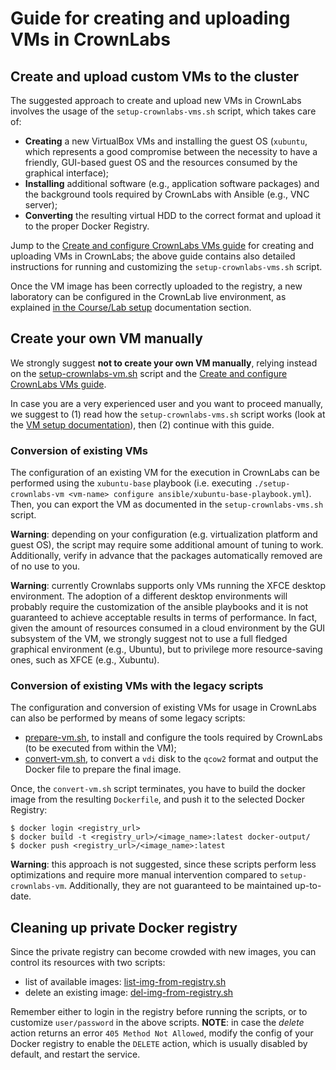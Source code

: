 # Guide for creating and uploading VMs in CrownLabs

## Create and upload custom VMs to the cluster

The suggested approach to create and upload new VMs in CrownLabs involves the usage of the `setup-crownlabs-vms.sh` script, which takes care of:
- **Creating** a new VirtualBox VMs and installing the guest OS (`xubuntu`, which represents a good compromise between the necessity to have a friendly, GUI-based guest OS and the resources consumed by the graphical interface);
- **Installing** additional software (e.g., application software packages) and the background tools required by CrownLabs with Ansible (e.g., VNC server);
- **Converting** the resulting virtual HDD to the correct format and upload it to the proper Docker Registry.

Jump to the [Create and configure CrownLabs VMs guide](README-VM-create.md) for creating and uploading VMs in CrownLabs; the above guide contains also detailed instructions for running and customizing the `setup-crownlabs-vms.sh` script.

Once the VM image has been correctly uploaded to the registry, a new laboratory can be configured in the CrownLab live environment, as explained [in the Course/Lab setup](../courses) documentation section.


## Create your own VM manually
We strongly suggest **not to create your own VM manually**, relying instead on the [setup-crownlabs-vm.sh](setup-crownlabs-vm.sh) script and the [Create and configure CrownLabs VMs guide](README-VM-create.md).

In case you are a very experienced user and you want to proceed manually, we suggest to (1) read how the `setup-crownlabs-vms.sh` script works (look at the [VM setup documentation](README-VM-create.md)), then (2) continue with this guide.


### Conversion of existing VMs

The configuration of an existing VM for the execution in CrownLabs can be performed using the `xubuntu-base` playbook (i.e. executing `./setup-crownlabs-vm <vm-name> configure ansible/xubuntu-base-playbook.yml`). Then, you can export the VM as documented in the `setup-crownlabs-vms.sh` script.

**Warning**: depending on your configuration (e.g. virtualization platform and guest OS), the script may require some additional amount of tuning to work. Additionally, verify in advance that the packages automatically removed are of no use to you.

**Warning**: currently Crownlabs supports only VMs running the XFCE desktop environment. The adoption of a different desktop environments will probably require the customization of the ansible playbooks and it is not guaranteed to achieve acceptable results in terms of performance. In fact, given the amount of resources consumed in a cloud environment by the GUI subsystem of the VM, we strongly suggest not to use a full fledged graphical environment (e.g., Ubuntu), but to privilege more resource-saving ones, such as XFCE (e.g., Xubuntu).


### Conversion of existing VMs with the legacy scripts

The configuration and conversion of existing VMs for usage in CrownLabs can also be performed by means of some legacy scripts:

- [prepare-vm.sh](legacy-scripts/prepare-vm.sh), to install and configure the tools required by CrownLabs (to be executed from within the VM);
- [convert-vm.sh](legacy-scripts/convert-vm.sh), to convert a `vdi` disk to the `qcow2` format and output the Docker file to prepare the final image.

Once, the `convert-vm.sh` script terminates, you have to build the docker image from the resulting `Dockerfile`, and push it to the selected Docker Registry:
```
$ docker login <registry_url>
$ docker build -t <registry_url>/<image_name>:latest docker-output/
$ docker push <registry_url>/<image_name>:latest
```

**Warning**: this approach is not suggested, since these scripts perform less optimizations and require more manual intervention compared to `setup-crownlabs-vm`. Additionally, they are not guaranteed to be maintained up-to-date.


## Cleaning up private Docker registry

Since the private registry can become crowded with new images, you can control its resources with two scripts:
- list of available images: [list-img-from-registry.sh](docker-scripts/list-img-from-registry.sh)
- delete an existing image: [del-img-from-registry.sh](docker-scripts/del-img-from-registry.sh)

Remember either to login in the registry before running the scripts, or to customize `user/password` in the above scripts.
**NOTE**: in case the *delete* action returns an error `405 Method Not Allowed`, modify the config of your Docker registry to enable the `DELETE` action, which is usually disabled by default, and restart the service.
